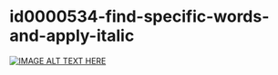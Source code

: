 # id0000534-find-specific-words-and-apply-italic
[![IMAGE ALT TEXT HERE](https://img.youtube.com/vi/Wv0zoeFd44Q/0.jpg)](https://www.youtube.com/watch?v=Wv0zoeFd44Q)
